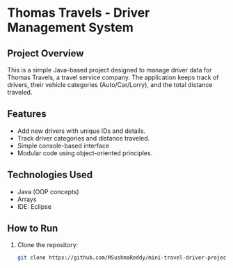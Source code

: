 # Thomas Travels - Driver Management System

## Project Overview
This is a simple Java-based project designed to manage driver data for Thomas Travels, a travel service company. The application keeps track of drivers, their vehicle categories (Auto/Car/Lorry), and the total distance traveled.

## Features
- Add new drivers with unique IDs and details.
- Track driver categories and distance traveled.
- Simple console-based interface 
- Modular code using object-oriented principles.

## Technologies Used
- Java (OOP concepts)
- Arrays
- IDE: Eclipse
  
## How to Run
1. Clone the repository:
   ```bash
   git clone https://github.com/MSushmaReddy/mini-travel-driver-project.git

